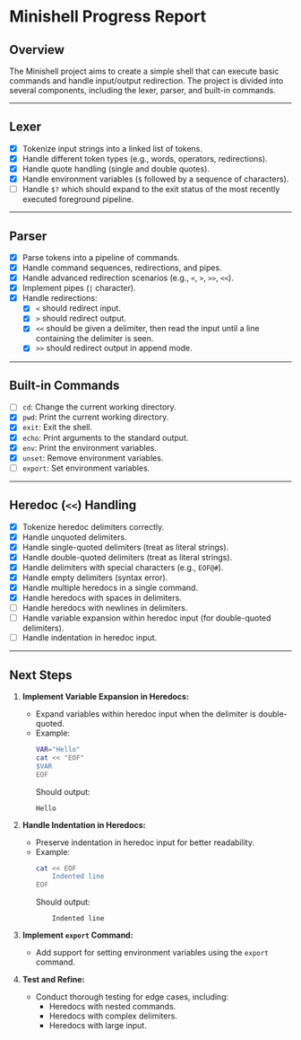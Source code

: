 # Minishell Progress Report

## Overview
The Minishell project aims to create a simple shell that can execute basic commands and handle input/output redirection. The project is divided into several components, including the lexer, parser, and built-in commands.

---

## Lexer
- [x] Tokenize input strings into a linked list of tokens.
- [x] Handle different token types (e.g., words, operators, redirections).
- [x] Handle quote handling (single and double quotes).
- [x] Handle environment variables (`$` followed by a sequence of characters).
- [ ] Handle `$?` which should expand to the exit status of the most recently executed foreground pipeline.

---

## Parser
- [x] Parse tokens into a pipeline of commands.
- [x] Handle command sequences, redirections, and pipes.
- [x] Handle advanced redirection scenarios (e.g., `<`, `>`, `>>`, `<<`).
- [x] Implement pipes (`|` character).
- [x] Handle redirections:
  - [x] `<` should redirect input.
  - [x] `>` should redirect output.
  - [x] `<<` should be given a delimiter, then read the input until a line containing the delimiter is seen.
  - [x] `>>` should redirect output in append mode.

---

## Built-in Commands
- [ ] `cd`: Change the current working directory.
- [x] `pwd`: Print the current working directory.
- [x] `exit`: Exit the shell.
- [x] `echo`: Print arguments to the standard output.
- [x] `env`: Print the environment variables.
- [x] `unset`: Remove environment variables.
- [ ] `export`: Set environment variables.

---

## Heredoc (`<<`) Handling
- [x] Tokenize heredoc delimiters correctly.
- [x] Handle unquoted delimiters.
- [x] Handle single-quoted delimiters (treat as literal strings).
- [x] Handle double-quoted delimiters (treat as literal strings).
- [x] Handle delimiters with special characters (e.g., `EOF@#`).
- [x] Handle empty delimiters (syntax error).
- [x] Handle multiple heredocs in a single command.
- [x] Handle heredocs with spaces in delimiters.
- [ ] Handle heredocs with newlines in delimiters.
- [ ] Handle variable expansion within heredoc input (for double-quoted delimiters).
- [ ] Handle indentation in heredoc input.

---

## Next Steps
1. **Implement Variable Expansion in Heredocs:**
   - Expand variables within heredoc input when the delimiter is double-quoted.
   - Example:
     ```bash
     VAR="Hello"
     cat << "EOF"
     $VAR
     EOF
     ```
     Should output:
     ```
     Hello
     ```

2. **Handle Indentation in Heredocs:**
   - Preserve indentation in heredoc input for better readability.
   - Example:
     ```bash
     cat << EOF
         Indented line
     EOF
     ```
     Should output:
     ```
         Indented line
     ```

3. **Implement `export` Command:**
   - Add support for setting environment variables using the `export` command.

4. **Test and Refine:**
   - Conduct thorough testing for edge cases, including:
     - Heredocs with nested commands.
     - Heredocs with complex delimiters.
     - Heredocs with large input.
